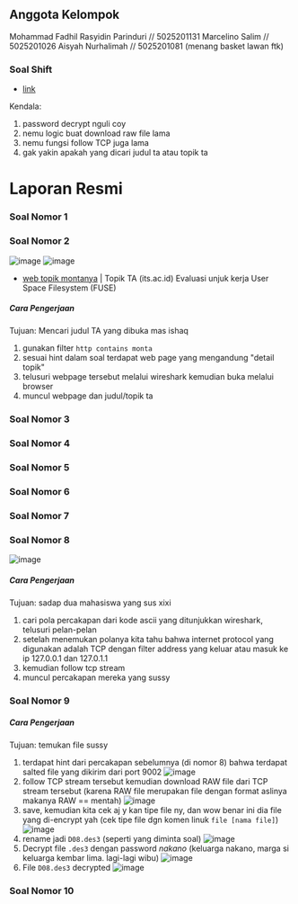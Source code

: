 ## Anggota Kelompok

Mohammad Fadhil Rasyidin Parinduri // 5025201131
Marcelino Salim // 5025201026
Aisyah Nurhalimah // 5025201081 (menang basket lawan ftk)

### Soal Shift
- [link](https://docs.google.com/document/d/1e5fXdleV59vFthVeK0O5WfmuOYV6xi6WkpHsZEiBofE/edit?usp=sharing)

Kendala:
1. password decrypt nguli coy
2. nemu logic buat download raw file lama
3. nemu fungsi follow TCP juga lama
4. gak yakin apakah yang dicari judul ta atau topik ta

# Laporan Resmi
### Soal Nomor 1
### Soal Nomor 2
![image](https://user-images.githubusercontent.com/73109893/191791803-4dd25f6e-195f-4a02-b0ac-d8f69c304033.png)
![image](https://user-images.githubusercontent.com/73109893/191792094-b23e5d24-6d17-4359-904d-064cb12e8581.png)
- [web topik montanya](http://monta.if.its.ac.id/index.php/topik/detailTopik/194) | Topik TA (its.ac.id) Evaluasi unjuk kerja User Space Filesystem (FUSE)
##### Cara Pengerjaan
Tujuan: Mencari judul TA yang dibuka mas ishaq
1. gunakan filter `http contains monta`
2. sesuai hint dalam soal terdapat web page yang mengandung "detail topik"
3. telusuri webpage tersebut melalui wireshark kemudian buka melalui browser
4. muncul webpage dan judul/topik ta
### Soal Nomor 3
### Soal Nomor 4
### Soal Nomor 5
### Soal Nomor 6
### Soal Nomor 7
### Soal Nomor 8
![image](https://user-images.githubusercontent.com/73109893/191796528-e0d76d10-b3da-44ed-b2c8-f3c64064d0a6.png)
##### Cara Pengerjaan
Tujuan: sadap dua mahasiswa yang sus xixi
1. cari pola percakapan dari kode ascii yang ditunjukkan wireshark, telusuri pelan-pelan
2. setelah menemukan polanya kita tahu bahwa internet protocol yang digunakan adalah TCP dengan filter address yang keluar atau masuk ke ip 127.0.0.1 dan 127.0.1.1
3. kemudian follow tcp stream
4. muncul percakapan mereka yang sussy
### Soal Nomor 9
##### Cara Pengerjaan
Tujuan: temukan file sussy
1. terdapat hint dari percakapan sebelumnya (di nomor 8) bahwa terdapat salted file yang dikirim dari port 9002
![image](https://user-images.githubusercontent.com/73109893/191798365-f314091f-7d49-48fa-b069-20275455c823.png)
2. follow TCP stream tersebut kemudian download RAW file dari TCP stream tersebut (karena RAW file merupakan file dengan format aslinya makanya RAW == mentah)
![image](https://user-images.githubusercontent.com/73109893/191798997-dd4d782c-fcd5-49e2-9194-048214c687a9.png)
3. save, kemudian kita cek aj y kan tipe file ny, dan wow benar ini dia file yang di-encrypt yah (cek tipe file dgn komen linuk `file [nama file]`)
![image](https://user-images.githubusercontent.com/73109893/191799224-a161db52-5dcb-46fe-9915-a17519b18fc0.png)
4. rename jadi `D08.des3` (seperti yang diminta soal)
![image](https://user-images.githubusercontent.com/73109893/191799406-f5faf5ed-09b7-4ca0-b088-190d600f798b.png)
5. Decrypt file `.des3` dengan password *nakano* (keluarga nakano, marga si keluarga kembar lima. lagi-lagi wibu)
![image](https://user-images.githubusercontent.com/73109893/191799567-a36c6173-b8bf-40b9-b7bc-a911e55ff4b8.png)
6. File `D08.des3` decrypted
![image](https://user-images.githubusercontent.com/73109893/191799854-3dcaa802-480a-4595-be89-c0297f0334ff.png)

### Soal Nomor 10
